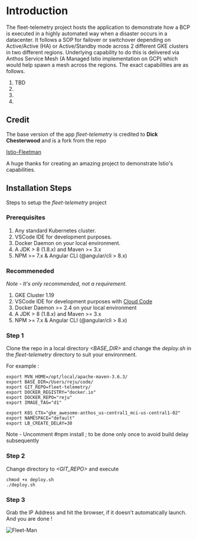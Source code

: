 
# Introduction

The fleet-telemetry project hosts the application to demonstrate how a BCP
is executed in a highly automated way when a disaster occurs in a datacenter. It 
follows a SOP for failover or switchover depending on Active/Active (HA) or Active/Standby mode across 2 different GKE clusters in two different regions. Underlying capability to do this is delivered via Anthos Service Mesh (A Managed Istio implementation on GCP) which would help spawn a mesh across the regions. 
The exact capabilities are as follows. 

1.  TBD
1.  
1.  
1.  

## Credit    

The base version of the app _fleet-telemetry_ is credited to **Dick Chesterwood** and is a fork from the repo 
 
[Istio-Fleetman](https://github.com/DickChesterwood/istio-fleetman) 

A huge thanks for creating an amazing project to demonstrate Istio's capabilities.


## Installation Steps    

Steps to setup the _fleet-telemetry_ project

### Prerequisites

1. Any standard Kubernetes cluster. 
2. VSCode IDE for development purposes. 
3. Docker Daemon on your local environment.
4. A JDK > 8 (1.8.x) and Maven >= 3.x
5. NPM >= 7.x & Angular CLI (@angular/cli > 8.x)

### Recommeneded 

_Note - It's only recommended, not a requirement._

1. GKE Cluster 1.19 
2. VSCode IDE for development purposes with 
[Cloud Code](https://marketplace.visualstudio.com/items?itemName=GoogleCloudTools.cloudcode)
3. Docker Daemon >= 2.4 on your local environment 
4. A JDK > 8 (1.8.x) and Maven >= 3.x
5. NPM >= 7.x & Angular CLI (@angular/cli > 8.x)

### Step 1

Clone the repo in a local directory *<BASE_DIR>* and change the *deploy.sh* 
in the *fleet-telemetry* directory to suit your environment.

For example : 

```
export MVN_HOME=/opt/local/apache-maven-3.6.3/
export BASE_DIR=/Users/reju/code/
export GIT_REPO=fleet-telemetry/
export DOCKER_REGISTRY="docker.io"
export DOCKER_REPO="reju"
export IMAGE_TAG="d1"

export K8S_CTX="gke_awesome-anthos_us-central1_mci-us-central1-02"
export NAMESPACE="default"
export LB_CREATE_DELAY=30

```
Note - Uncomment #npm install ; to be done only once to avoid build delay subsequently

### Step 2

Change directory to *<GIT_REPO>* and execute

```
chmod +x deploy.sh
./deploy.sh

```

### Step 3

Grab the IP Address and hit the browser, if it doesn't automatically launch. And you are done ! 

![Fleet-Man](./truck-telemetry.gif)





